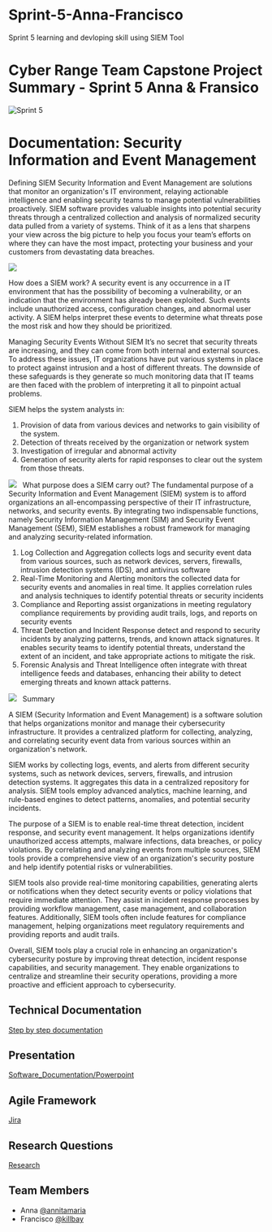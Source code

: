 # Sprint-5-Anna-Francisco
Sprint 5 learning and devloping skill using SIEM Tool
# Cyber Range Team Capstone Project Summary - Sprint 5 Anna & Fransico

![Sprint 5](https://mti.com/wp-content/uploads/2020/06/blog-siem-image-03.jpg)

# Documentation: Security Information and Event Management

Defining SIEM
Security Information and Event Management are solutions that monitor an organization's IT environment, relaying actionable intelligence and enabling security teams to manage potential vulnerabilities proactively.
SIEM software provides valuable insights into potential security threats through a centralized collection and analysis of normalized security data pulled from a variety of systems. Think of it as a lens that sharpens your view across the big picture to help you focus your team’s efforts on where they can have the most impact, protecting your business and your customers from devastating data breaches.

![](https://pimages.toolbox.com/wp-content/uploads/2022/02/24112910/Understanding-the-SIEM-Architecture.png)

How does a SIEM work?
A security event is any occurrence in a IT environment that has the possibility of becoming a vulnerability, or an indication that the environment has already been exploited. Such events include unauthorized access, configuration changes, and abnormal user activity. A SIEM helps interpret these events to determine what threats pose the most risk and how they should be prioritized.

Managing Security Events Without SIEM
It’s no secret that security threats are increasing, and they can come from both internal and external sources. To address these issues, IT organizations have put various systems in place to protect against intrusion and a host of different threats. The downside of these safeguards is they generate so much monitoring data that IT teams are then faced with the problem of interpreting it all to pinpoint actual problems.

SIEM helps the system analysts in:
1. Provision of data from various devices and networks to gain visibility of the system.
2. Detection of threats received by the organization or network system
3. Investigation of irregular and abnormal activity
4. Generation of security alerts for rapid responses to clear out the system from those threats.

![](https://pimages.toolbox.com/wp-content/uploads/2022/02/24112444/73.png)
 
What purpose does a SIEM carry out?
The fundamental purpose of a Security Information and Event Management (SIEM) system is to afford organizations an all-encompassing perspective of their IT infrastructure, networks, and security events. By integrating two indispensable functions, namely Security Information Management (SIM) and Security Event Management (SEM), SIEM establishes a robust framework for managing and analyzing security-related information.

1. Log Collection and Aggregation
collects logs and security event data from various sources, such as network devices, servers, firewalls, intrusion detection systems (IDS), and antivirus software
2. Real-Time Monitoring and Alerting
monitors the collected data for security events and anomalies in real time. It applies correlation rules and analysis techniques to identify potential threats or security incidents
3. Compliance and Reporting
assist organizations in meeting regulatory compliance requirements by providing audit trails, logs, and reports on security events
4. Threat Detection and Incident Response
detect and respond to security incidents by analyzing patterns, trends, and known attack signatures. It enables security teams to identify potential threats, understand the extent of an incident, and take appropriate actions to mitigate the risk.
5. Forensic Analysis and Threat Intelligence
often integrate with threat intelligence feeds and databases, enhancing their ability to detect emerging threats and known attack patterns.

![](https://www.devopsschool.com/blog/wp-content/uploads/2020/05/siem-components-architecture-1024x576.png)
  
Summary

A SIEM (Security Information and Event Management) is a software solution that helps organizations monitor and manage their cybersecurity infrastructure. It provides a centralized platform for collecting, analyzing, and correlating security event data from various sources within an organization's network.

SIEM works by collecting logs, events, and alerts from different security systems, such as network devices, servers, firewalls, and intrusion detection systems. It aggregates this data in a centralized repository for analysis. SIEM tools employ advanced analytics, machine learning, and rule-based engines to detect patterns, anomalies, and potential security incidents.

The purpose of a SIEM is to enable real-time threat detection, incident response, and security event management. It helps organizations identify unauthorized access attempts, malware infections, data breaches, or policy violations. By correlating and analyzing events from multiple sources, SIEM tools provide a comprehensive view of an organization's security posture and help identify potential risks or vulnerabilities.

SIEM tools also provide real-time monitoring capabilities, generating alerts or notifications when they detect security events or policy violations that require immediate attention. They assist in incident response processes by providing workflow management, case management, and collaboration features. Additionally, SIEM tools often include features for compliance management, helping organizations meet regulatory requirements and providing reports and audit trails.

Overall, SIEM tools play a crucial role in enhancing an organization's cybersecurity posture by improving threat detection, incident response capabilities, and security management. They enable organizations to centralize and streamline their security operations, providing a more proactive and efficient approach to cybersecurity.


## Technical Documentation

[Step by step documentation](https://docs.google.com/document/d/12Nyv6eEDuQsfSSZ5Dzg3gOKf9GqQNjFOwqm8Z-Aigjc/edit)

## Presentation

[Software_Documentation/Powerpoint](https://docs.google.com/presentation/d/1s5_pEGAIN1Bto-_RqO3YM467w92ASvc6ytIwOMgxQxw/edit#slide=id.g4dfce81f19_0_45)


## Agile Framework
[Jira ](file:///C:/Users/Marcos/Downloads/SPRINT5-%20JIRA.png)



## Research Questions

[Research](https://docs.google.com/document/d/1RaNbkTsDpRSKrG1aX1620_sm_gfnPjzuwhusGTsYeV8/edit)

## Team Members
- Anna [@annitamaria](https://github.com/orgs/cybertrainingrange/people/ANNITAMARIA)
- Francisco [@killbay](https://github.com/orgs/cybertrainingrange/people/killbay)


